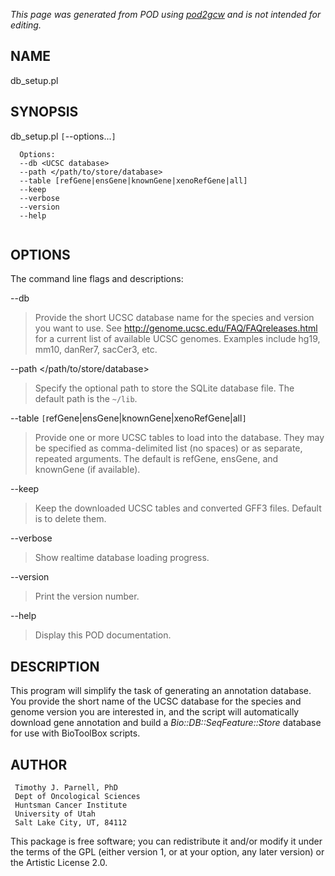 _This page was generated from POD using [pod2gcw](http://code.google.com/p/pod2gcw) and is not intended for editing._

## NAME ##
db\_setup.pl

## SYNOPSIS ##
db\_setup.pl `[`--options...`]` <UCSC database>

```
  Options:
  --db <UCSC database>
  --path </path/to/store/database> 
  --table [refGene|ensGene|knownGene|xenoRefGene|all]
  --keep
  --verbose
  --version
  --help
```
```
```
## OPTIONS ##
The command line flags and descriptions:

--db <UCSC database>


> Provide the short UCSC database name for the species and version you want  to use. See <http://genome.ucsc.edu/FAQ/FAQreleases.html> for a current  list of available UCSC genomes. Examples include hg19, mm10, danRer7,  sacCer3, etc.

> 
--path </path/to/store/database>


> Specify the optional path to store the SQLite database file. The default  path is the `~/lib`.

> 
--table `[`refGene|ensGene|knownGene|xenoRefGene|all`]`


> Provide one or more UCSC tables to load into the database. They may be  specified as comma-delimited list (no spaces) or as separate, repeated  arguments. The default is refGene, ensGene, and knownGene (if available).

> 
--keep


> Keep the downloaded UCSC tables and converted GFF3 files. Default is to  delete them.

> 
--verbose


> Show realtime database loading progress.

> 
--version


> Print the version number.

> 
--help


> Display this POD documentation.

> 
## DESCRIPTION ##
This program will simplify the task of generating an annotation database. You  provide the short name of the UCSC database for the species and genome version  you are interested in, and the script will automatically download gene annotation  and build a _Bio::DB::SeqFeature::Store_ database for use with BioToolBox  scripts.

## AUTHOR ##
```
 Timothy J. Parnell, PhD
 Dept of Oncological Sciences
 Huntsman Cancer Institute
 University of Utah
 Salt Lake City, UT, 84112
```
This package is free software; you can redistribute it and/or modify it under the terms of the GPL (either version 1, or at your option, any later version) or the Artistic License 2.0.
